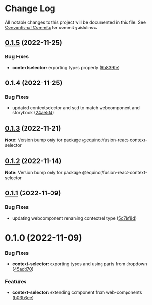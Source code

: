 # Change Log

All notable changes to this project will be documented in this file.
See [Conventional Commits](https://conventionalcommits.org) for commit guidelines.

## [0.1.5](https://github.com/equinor/fusion-react-components/compare/@equinor/fusion-react-context-selector@0.1.4...@equinor/fusion-react-context-selector@0.1.5) (2022-11-25)


### Bug Fixes

* **contextselector:** exporting types properly ([6b839fe](https://github.com/equinor/fusion-react-components/commit/6b839fe1070145c41a1e52f3bfd97c11f8a0d344))





## 0.1.4 (2022-11-25)


### Bug Fixes

* updated contextselector and sdd to match webcomponent and storybook ([24ae5f4](https://github.com/equinor/fusion-react-components/commit/24ae5f4e7ff6468f9a046a9e3d5ea955a2258c1d))





## [0.1.3](https://github.com/equinor/fusion-react-components/compare/@equinor/fusion-react-context-selector@0.1.2...@equinor/fusion-react-context-selector@0.1.3) (2022-11-21)

**Note:** Version bump only for package @equinor/fusion-react-context-selector





## [0.1.2](https://github.com/equinor/fusion-react-components/compare/@equinor/fusion-react-context-selector@0.1.1...@equinor/fusion-react-context-selector@0.1.2) (2022-11-14)

**Note:** Version bump only for package @equinor/fusion-react-context-selector





## [0.1.1](https://github.com/equinor/fusion-react-components/compare/@equinor/fusion-react-context-selector@0.1.0...@equinor/fusion-react-context-selector@0.1.1) (2022-11-09)


### Bug Fixes

* updating webcomponent renaming contextsel type ([5c7bf8d](https://github.com/equinor/fusion-react-components/commit/5c7bf8d19535b4448f5cfc57c8317bc3715699df))





# 0.1.0 (2022-11-09)


### Bug Fixes

* **context-selector:** exporting types and using parts from dropdown ([45add70](https://github.com/equinor/fusion-react-components/commit/45add70b6f35e42c625b004de171b08b0eb3bbbc))


### Features

* **context-selector:** extending component from web-components ([b03b3ee](https://github.com/equinor/fusion-react-components/commit/b03b3eebacf337840c76f5b10718ae263f551afe))
